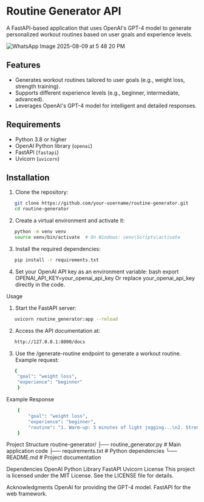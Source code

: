 # Routine Generator API

A FastAPI-based application that uses OpenAI's GPT-4 model to generate personalized workout routines based on user goals and experience levels.

![WhatsApp Image 2025-08-09 at 5 48 20 PM](https://github.com/user-attachments/assets/02fc83b3-5785-47ac-bb19-4a6a8c575863)

## Features

- Generates workout routines tailored to user goals (e.g., weight loss, strength training).
- Supports different experience levels (e.g., beginner, intermediate, advanced).
- Leverages OpenAI's GPT-4 model for intelligent and detailed responses.

## Requirements

- Python 3.8 or higher
- OpenAI Python library (`openai`)
- FastAPI (`fastapi`)
- Uvicorn (`uvicorn`)

## Installation

1. Clone the repository:
```bash
   git clone https://github.com/your-username/routine-generator.git
   cd routine-generator
   ```

2. Create a virtual environment and activate it:
```bash
   python -m venv venv
   source venv/bin/activate  # On Windows: venv\Scripts\activate
   ```

3. Install the required dependencies:
```bash
   pip install -r requirements.txt
   ```

4. Set your OpenAI API key as an environment variable: bash export OPENAI_API_KEY=your_openai_api_key Or replace your_openai_api_key directly in the code.


Usage
1. Start the FastAPI server:
```bash
   uvicorn routine_generator:app --reload
   ```

2. Access the API documentation at:
```bash
   http://127.0.0.1:8000/docs
   ```

3. Use the /generate-routine endpoint to generate a workout routine. Example request:
```bash
   {
    "goal": "weight loss",
    "experience": "beginner"
    }
   ```

Example Response
```bash
    {
        "goal": "weight loss",
        "experience": "beginner",
        "routine": "1. Warm-up: 5 minutes of light jogging...\n2. Strength training: 3 sets of squats..."
    }
```

Project Structure
routine-generator/
├── routine_generator.py  # Main application code
├── requirements.txt      # Python dependencies
└── README.md             # Project documentation


Dependencies
OpenAI Python Library
FastAPI
Uvicorn
License
This project is licensed under the MIT License. See the LICENSE file for details.

Acknowledgments
OpenAI for providing the GPT-4 model.
FastAPI for the web framework.
```






